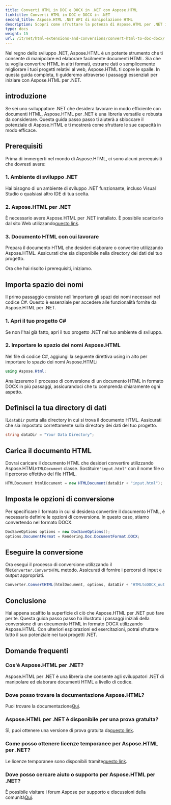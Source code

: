 ```yaml
---
title: Converti HTML in DOC e DOCX in .NET con Aspose.HTML
linktitle: Converti HTML in DOC e DOCX in .NET
second_title: Aspose.HTML .NET API di manipolazione HTML
description: Scopri come sfruttare la potenza di Aspose.HTML per .NET in questa guida passo passo. Converti HTML in DOCX senza sforzo e fai salire di livello i tuoi progetti .NET. Inizia oggi!
type: docs
weight: 15
url: /it/net/html-extensions-and-conversions/convert-html-to-doc-docx/
---
```


Nel regno dello sviluppo .NET, Aspose.HTML è un potente strumento che ti consente di manipolare ed elaborare facilmente documenti HTML. Sia che tu voglia convertire HTML in altri formati, estrarre dati o semplicemente migliorare i tuoi progetti relativi al web, Aspose.HTML ti copre le spalle. In questa guida completa, ti guideremo attraverso i passaggi essenziali per iniziare con Aspose.HTML per .NET.

## introduzione

Se sei uno sviluppatore .NET che desidera lavorare in modo efficiente con documenti HTML, Aspose.HTML per .NET è una libreria versatile e robusta da considerare. Questa guida passo passo ti aiuterà a sbloccare il potenziale di Aspose.HTML e ti mostrerà come sfruttare le sue capacità in modo efficace.

## Prerequisiti

Prima di immergerti nel mondo di Aspose.HTML, ci sono alcuni prerequisiti che dovresti avere:

### 1. Ambiente di sviluppo .NET

Hai bisogno di un ambiente di sviluppo .NET funzionante, incluso Visual Studio o qualsiasi altro IDE di tua scelta.

### 2. Aspose.HTML per .NET

 È necessario avere Aspose.HTML per .NET installato. È possibile scaricarlo dal sito Web utilizzando[questo link](https://releases.aspose.com/html/net/).

### 3. Documento HTML con cui lavorare

Prepara il documento HTML che desideri elaborare o convertire utilizzando Aspose.HTML. Assicurati che sia disponibile nella directory dei dati del tuo progetto.

Ora che hai risolto i prerequisiti, iniziamo.

## Importa spazio dei nomi

Il primo passaggio consiste nell'importare gli spazi dei nomi necessari nel codice C#. Questo è essenziale per accedere alle funzionalità fornite da Aspose.HTML per .NET.

### 1. Apri il tuo progetto C#

Se non l'hai già fatto, apri il tuo progetto .NET nel tuo ambiente di sviluppo.

### 2. Importare lo spazio dei nomi Aspose.HTML

Nel file di codice C#, aggiungi la seguente direttiva using in alto per importare lo spazio dei nomi Aspose.HTML:

```csharp
using Aspose.Html;
```

Analizzeremo il processo di conversione di un documento HTML in formato DOCX in più passaggi, assicurandoci che tu comprenda chiaramente ogni aspetto.

## Definisci la tua directory di dati

 IL`dataDir` punta alla directory in cui si trova il documento HTML. Assicurati che sia impostato correttamente sulla directory dei dati del tuo progetto.

```csharp
string dataDir = "Your Data Directory";
```

## Carica il documento HTML

 Dovrai caricare il documento HTML che desideri convertire utilizzando Aspose.HTML`HTMLDocument` classe. Sostituire`"input.html"` con il nome file o il percorso effettivo del file HTML.

```csharp
HTMLDocument htmlDocument = new HTMLDocument(dataDir + "input.html");
```

## Imposta le opzioni di conversione

Per specificare il formato in cui si desidera convertire il documento HTML, è necessario definire le opzioni di conversione. In questo caso, stiamo convertendo nel formato DOCX.

```csharp
DocSaveOptions options = new DocSaveOptions();
options.DocumentFormat = Rendering.Doc.DocumentFormat.DOCX;
```

## Eseguire la conversione

 Ora esegui il processo di conversione utilizzando il file`Converter.ConvertHTML` metodo. Assicurati di fornire i percorsi di input e output appropriati.

```csharp
Converter.ConvertHTML(htmlDocument, options, dataDir + "HTMLtoDOCX_out.docx");
```

## Conclusione

Hai appena scalfito la superficie di ciò che Aspose.HTML per .NET può fare per te. Questa guida passo passo ha illustrato i passaggi iniziali della conversione di un documento HTML in formato DOCX utilizzando Aspose.HTML. Con ulteriori esplorazioni ed esercitazioni, potrai sfruttare tutto il suo potenziale nei tuoi progetti .NET.

## Domande frequenti

### Cos'è Aspose.HTML per .NET?
Aspose.HTML per .NET è una libreria che consente agli sviluppatori .NET di manipolare ed elaborare documenti HTML a livello di codice.

### Dove posso trovare la documentazione Aspose.HTML?
 Puoi trovare la documentazione[Qui](https://reference.aspose.com/html/net/).

### Aspose.HTML per .NET è disponibile per una prova gratuita?
 Sì, puoi ottenere una versione di prova gratuita da[questo link](https://releases.aspose.com/).

### Come posso ottenere licenze temporanee per Aspose.HTML per .NET?
 Le licenze temporanee sono disponibili tramite[questo link](https://purchase.aspose.com/temporary-license/).

### Dove posso cercare aiuto o supporto per Aspose.HTML per .NET?
 È possibile visitare i forum Aspose per supporto e discussioni della comunità[Qui](https://forum.aspose.com/).